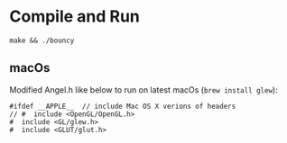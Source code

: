 

# Compile and Run

```
make && ./bouncy
```

## macOs

Modified Angel.h like below to run on latest macOs (`brew install glew`):
```
#ifdef __APPLE__  // include Mac OS X verions of headers
// #  include <OpenGL/OpenGL.h>
#  include <GL/glew.h>
#  include <GLUT/glut.h>
```

